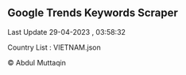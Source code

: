 

## Google Trends Keywords Scraper 
 
Last Update 29-04-2023 , 03:58:32

Country List :
VIETNAM.json



© Abdul Muttaqin 
